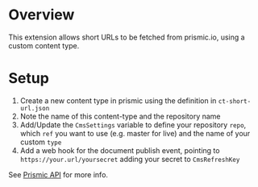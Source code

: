 # Overview
This extension allows short URLs to be fetched from prismic.io, using a custom content type.

# Setup
1. Create a new content type in prismic using the definition in `ct-short-url.json`
0. Note the name of this content-type and the repository name
0. Add/Update the `CmsSettings` variable to define your repository `repo`, which `ref` you want to use (e.g. master for live) and the name of your custom `type`
0. Add a web hook for the document publish event, pointing to `https://your.url/yoursecret` adding your secret to `CmsRefreshKey`

See [Prismic API](https://prismic.io/docs/rest-api/basics/introduction-to-the-content-query-api) for more info.